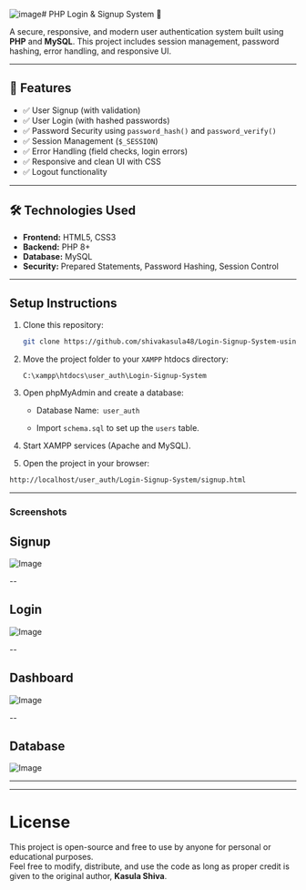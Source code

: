 ![image](https://github.com/user-attachments/assets/d853b851-7cbd-421e-a5f3-9717a3d95ce1)# PHP Login & Signup System 🔐

A secure, responsive, and modern user authentication system built using **PHP** and **MySQL**. This project includes session management, password hashing, error handling, and responsive UI.

---

## 🚀 Features

- ✅ User Signup (with validation)
- ✅ User Login (with hashed passwords)
- ✅ Password Security using `password_hash()` and `password_verify()`
- ✅ Session Management (`$_SESSION`)
- ✅ Error Handling (field checks, login errors)
- ✅ Responsive and clean UI with CSS
- ✅ Logout functionality

---

## 🛠️ Technologies Used

- **Frontend:** HTML5, CSS3
- **Backend:** PHP 8+
- **Database:** MySQL
- **Security:** Prepared Statements, Password Hashing, Session Control

---


## Setup Instructions
1. Clone this repository:
   ```bash
   git clone https://github.com/shivakasula48/Login-Signup-System-using-PHP-MySQL.git
   ```

2. Move the project folder to your `XAMPP` htdocs directory:
   ```pgsql
   C:\xampp\htdocs\user_auth\Login-Signup-System
    ```

3. Open phpMyAdmin and create a database:

     * Database Name:` user_auth`

     * Import `schema.sql` to set up the `users` table.

4. Start XAMPP services (Apache and MySQL).

5. Open the project in your browser:

```bash
http://localhost/user_auth/Login-Signup-System/signup.html
```

---

### Screenshots


## Signup

![Image](https://github.com/user-attachments/assets/cd3415ca-0cd0-48a1-9df6-60fcdb460352)

--
## Login

![Image](https://github.com/user-attachments/assets/9cb2f902-eaf9-4170-843e-e80b7aea1c2e)

--

## Dashboard

![Image](https://github.com/user-attachments/assets/b55a20b6-1f53-4799-8f2f-6cd847178e80)

--

## Database

![Image](https://github.com/user-attachments/assets/810b098d-8c5c-414b-8a88-4f5ba34f4897)

---











---

# License

This project is open-source and free to use by anyone for personal or educational purposes.  
Feel free to modify, distribute, and use the code as long as proper credit is given to the original author, **Kasula Shiva**.






